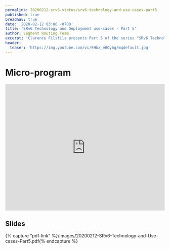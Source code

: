 ```yaml
---
permalink: 20200212-srv6-status/srv6-technology-and-use-cases-part5
published: true
breadnav: true
date: '2020-02-12 03:06 -0700'
title: 'SRv6 Technology and Deployment use-cases - Part 5'
author: Segment Routing Team
excerpt: 'Clarence Filsfils presents Part 5 of the series "SRv6 Technology and Deployment use-cases": Micro-program'
header:
  teaser: 'https://img.youtube.com/vi/EHbx_e0Oybg/mqdefault.jpg'
---
```


# Micro-program
<iframe width="100%" height="400px" src="https://www.youtube.com/embed/EHbx_e0Oybg" frameborder="0" allowfullscreen></iframe>

## Slides

{% capture "pdf-link" %}/images/20200212-SRv6-Technology-and-Use-cases-Part5.pdf{% endcapture %}
<script src="{{ 'assets/js/pdfobject.min.js' | relative_url }}"></script>
<div class="fitvidsignore" id="pdf"></div>
<script>PDFObject.embed(" {{ pdf-link | relative_url }} ", "#pdf", {height: "21.5em", width: "31.3em"});</script>
